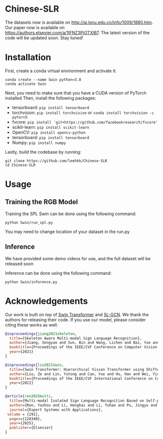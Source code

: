 # Chinese-SLR
The datasets now is available on http://ai.lsnu.edu.cn/info/1009/1880.htm.
Our paper now is available on https://authors.elsevier.com/a/1lFNZ3PiGTXIB7.
The latest version of the code will be updated soon. Stay tuned!

# Installation
First, create a conda virtual environment and activate it:
```
conda create --name Swin python=3.8
conda activate Swin
```
Next, you need to make sure that you have a CUDA version of PyTorch installed
Then, install the following packages:

- tensorboard: `pip install tensorboard`
- torchvision: `pip install torchvision` or `conda install torchvision -c pytorch`
- fvcore: `pip install 'git+https://github.com/facebookresearch/fvcore'`
- scikit-learn: `pip install scikit-learn`
- OpenCV: `pip install opencv-python`
- tensorboard: `pip install tensorboard`
- Numpy: `pip install numpy`

Lastly, build the codebase by running:
```
git clone https://github.com/leehkk/Chinese-SLR
cd Chinese-SLR
```
# Usage

## Training the RGB Model

Training the SPL Swin can be done using the following command:

```
python Swin/run_spl.py
```
You may need to change location of your dataset in the run.py

## Inference

We have provided some demo videos for use, and the full dataset will be released soon

Inference can be done using the following command:
```
python Swin/inference.py
```

# Acknowledgements

Our work is built on top of [Swin Transformer](https://github.com/microsoft/Swin-Transformer) and [SL-GCN]([https://github.com/rwightman/pytorch-image-models](https://github.com/jackyjsy/CVPR21Chal-SLR)). We thank the authors for releasing their code. If you use our model, please consider citing these works as well:

```BibTeX
@inproceedings{jiang2021skeleton,
  title={Skeleton Aware Multi-modal Sign Language Recognition},
  author={Jiang, Songyao and Sun, Bin and Wang, Lichen and Bai, Yue and Li, Kunpeng and Fu, Yun},
  booktitle={Proceedings of the IEEE/CVF Conference on Computer Vision and Pattern Recognition (CVPR) Workshops},
  year={2021}
}
```

```BibTeX
@inproceedings{liu2021Swin,
  title={Swin Transformer: Hierarchical Vision Transformer using Shifted Windows},
  author={Liu, Ze and Lin, Yutong and Cao, Yue and Hu, Han and Wei, Yixuan and Zhang, Zheng and Lin, Stephen and Guo, Baining},
  booktitle={Proceedings of the IEEE/CVF International Conference on Computer Vision (ICCV)},
  year={2021}
}
```
```BibTeX
@article{ren2025multi,
  title={Multi-modal Isolated Sign Language Recognition Based on Self-paced Learning},
  author={Ren, Yazhou and Li, Hongkai and Li, Yuhao and Pu, Jingyu and Pu, Xiaorong and Jing, Siyuan and Peng, Jin and He, Lifang},
  journal={Expert Systems with Applications},
 volume = {291},
  pages={128340},
  year={2025},
  publisher={Elsevier}
}
```
